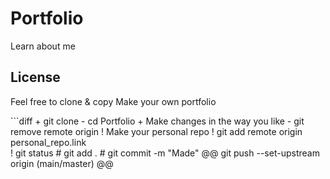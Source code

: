 # Portfolio
Learn about me
## License
Feel free to clone & copy
Make your own portfolio
<div>
 ```diff
   + git clone  
   - cd Portfolio
   + Make changes in the way you like
   - git remove remote origin
   ! Make your personal repo
   ! git add remote origin personal_repo.link
</div>
  <div>
   ! git status
   # git add .
   # git commit -m "Made"
   @@ git push --set-upstream origin (main/master) @@
    
  </div>
  

